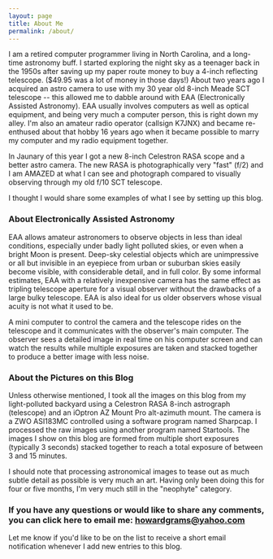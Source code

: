 ```yaml
---
layout: page
title: About Me
permalink: /about/
---
```


I am a retired computer programmer living in North Carolina, and a long-time astronomy buff. I started exploring the night sky as a teenager back in the 1950s after saving up my paper route money to buy a 4-inch reflecting telescope. ($49.95 was a lot of money in those days!) About two years ago I acquired an astro camera to use with my 30 year old 8-inch Meade SCT telescope -- this allowed me to dabble around with EAA (Electronically Assisted Astronomy). EAA usually involves computers as well as optical equipment, and being very much a computer person, this is right down my alley.  I'm also an amateur radio operator (callsign K7JNX) and became re-enthused about that hobby 16 years ago when it became possible to marry my computer and my radio equipment together.

In Jaunary of this year I got a new 8-inch Celestron RASA scope and a better astro camera.  The new RASA is photographically very "fast" (f/2) and I am AMAZED at what I can see and photograph compared to visually observing through my old f/10 SCT telescope.

I thought I would share some examples of what I see by setting up this blog.

### About Electronically Assisted Astronomy

EAA allows amateur astronomers to observe objects in less than ideal conditions, especially under badly light polluted skies, or even when a bright Moon is present. Deep-sky celestial objects which are unimpressive or all but invisible in an eyepiece from urban or suburban skies easily become visible, with considerable detail, and in full color. By some informal estimates, EAA with a relatively inexpensive camera has the same effect as tripling telescope aperture for a visual observer without the drawbacks of a large bulky telescope. EAA is also ideal for us older observers whose visual acuity is not what it used to be.

A mini computer to control the camera and the telescope rides on the telescope and it communicates with the observer's main computer.  The observer sees a detailed image in real time on his computer screen and can watch the results while multiple exposures are taken and stacked together to produce a better image with less noise.

### About the Pictures on this Blog

Unless otherwise mentioned, I took all the images on this blog from my light-polluted backyard using a Celestron RASA 8-inch astrograph (telescope) and an iOptron AZ Mount Pro alt-azimuth mount. The camera is a ZWO ASI183MC controlled using a software program named Sharpcap. I processed the raw images using another program named Startools. The images I show on this blog are formed from multiple  short exposures (typically 3 seconds) stacked together to reach a total exposure of between 3 and 15 minutes.

I should note that processing astronomical images to tease out as much subtle detail as possible is very much an art.  Having only been doing this for four or five months, I'm very much still in the "neophyte" category.

### If you have any questions or would like to share any comments, you can click here to email me: [howardgrams@yahoo.com](mailto:howardgrams@yahoo.com)

Let me know if you'd like to be on the list to receive a short email notification whenever I add new entries to this blog.